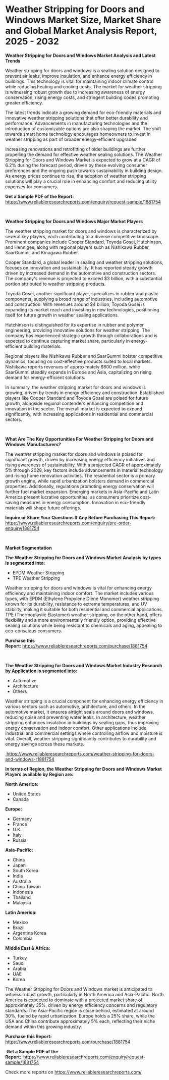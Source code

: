 <p><h1>Weather Stripping for Doors and Windows Market Size, Market Share and Global Market Analysis Report, 2025 - 2032</h1></p><p><strong>Weather Stripping for Doors and Windows Market Analysis and Latest Trends</strong></p>
<p><p>Weather stripping for doors and windows is a sealing solution designed to prevent air leaks, improve insulation, and enhance energy efficiency in buildings. This technology is vital for maintaining indoor climate control while reducing heating and cooling costs. The market for weather stripping is witnessing robust growth due to increasing awareness of energy conservation, rising energy costs, and stringent building codes promoting greater efficiency.</p><p>The latest trends indicate a growing demand for eco-friendly materials and innovative weather stripping solutions that offer better durability and performance. Advancements in manufacturing technologies and the introduction of customizable options are also shaping the market. The shift towards smart home technology encourages homeowners to invest in weather stripping as part of broader energy-efficient upgrades.</p><p>Increasing renovations and retrofitting of older buildings are further propelling the demand for effective weather sealing solutions. The Weather Stripping for Doors and Windows Market is expected to grow at a CAGR of 6.2% during the forecast period, driven by these evolving consumer preferences and the ongoing push towards sustainability in building design. As energy prices continue to rise, the adoption of weather stripping solutions will play a crucial role in enhancing comfort and reducing utility expenses for consumers.</p></p>
<p><strong>Get a Sample PDF of the Report:&nbsp;</strong> <a href="https://www.reliableresearchreports.com/enquiry/request-sample/1881754?utm_campaign=2179&utm_medium=2&utm_source=Github&utm_content=ia&utm_term=31012025&utm_id=weather-stripping-for-doors-and-windows">https://www.reliableresearchreports.com/enquiry/request-sample/1881754</a></p>
<p>&nbsp;</p>
<p><strong>Weather Stripping for Doors and Windows Major Market Players</strong></p>
<p><p>The weather stripping market for doors and windows is characterized by several key players, each contributing to a diverse competitive landscape. Prominent companies include Cooper Standard, Toyoda Gosei, Hutchinson, and Henniges, along with regional players such as Nishikawa Rubber, SaarGummi, and Kinugawa Rubber.</p><p>Cooper Standard, a global leader in sealing and weather stripping solutions, focuses on innovation and sustainability. It has reported steady growth driven by increased demand in the automotive and construction sectors. The company's revenue is projected to exceed $3 billion, with a substantial portion attributed to weather stripping products.</p><p>Toyoda Gosei, another significant player, specializes in rubber and plastic components, supplying a broad range of industries, including automotive and construction. With revenues around $4 billion, Toyoda Gosei is expanding its market reach and investing in new technologies, positioning itself for future growth in weather sealing applications.</p><p>Hutchinson is distinguished for its expertise in rubber and polymer engineering, providing innovative solutions for weather stripping. The company has experienced strategic growth through collaborations and is expected to continue capturing market share, particularly in energy-efficient building materials.</p><p>Regional players like Nishikawa Rubber and SaarGummi bolster competitive dynamics, focusing on cost-effective products suited to local markets. Nishikawa reports revenues of approximately $600 million, while SaarGummi steadily expands in Europe and Asia, capitalizing on rising demand for energy-efficient solutions.</p><p>In summary, the weather stripping market for doors and windows is growing, driven by trends in energy efficiency and construction. Established players like Cooper Standard and Toyoda Gosei are poised for future growth, alongside regional contenders enhancing competition and innovation in the sector. The overall market is expected to expand significantly, with increasing applications in residential and commercial sectors.</p></p>
<p>&nbsp;</p>
<p><strong>What Are The Key Opportunities For Weather Stripping for Doors and Windows Manufacturers?</strong></p>
<p><p>The weather stripping market for doors and windows is poised for significant growth, driven by increasing energy efficiency initiatives and rising awareness of sustainability. With a projected CAGR of approximately 5% through 2028, key factors include advancements in material technology and rising home renovation activities. The residential sector is a primary growth engine, while rapid urbanization bolsters demand in commercial properties. Additionally, regulations promoting energy conservation will further fuel market expansion. Emerging markets in Asia-Pacific and Latin America present lucrative opportunities, as consumers prioritize cost-saving measures in energy consumption. Innovation in eco-friendly materials will shape future offerings.</p></p>
<p><strong>Inquire or Share Your Questions If Any Before Purchasing This Report:</strong> <a href="https://www.reliableresearchreports.com/enquiry/pre-order-enquiry/1881754?utm_campaign=2179&utm_medium=2&utm_source=Github&utm_content=ia&utm_term=31012025&utm_id=weather-stripping-for-doors-and-windows">https://www.reliableresearchreports.com/enquiry/pre-order-enquiry/1881754</a></p>
<p>&nbsp;</p>
<p><strong>Market Segmentation</strong></p>
<p><strong>The Weather Stripping for Doors and Windows Market Analysis by types is segmented into:</strong></p>
<p><ul><li>EPDM Weather Stripping</li><li>TPE Weather Stripping</li></ul></p>
<p><p>Weather stripping for doors and windows is vital for enhancing energy efficiency and maintaining indoor comfort. The market includes various types, with EPDM (Ethylene Propylene Diene Monomer) weather stripping known for its durability, resistance to extreme temperatures, and UV stability, making it suitable for both residential and commercial applications. TPE (Thermoplastic Elastomer) weather stripping, on the other hand, offers flexibility and a more environmentally friendly option, providing effective sealing solutions while being resistant to chemicals and aging, appealing to eco-conscious consumers.</p></p>
<p><strong>Purchase this Report:&nbsp;</strong><a href="https://www.reliableresearchreports.com/purchase/1881754?utm_campaign=2179&utm_medium=2&utm_source=Github&utm_content=ia&utm_term=31012025&utm_id=weather-stripping-for-doors-and-windows">https://www.reliableresearchreports.com/purchase/1881754</a></p>
<p>&nbsp;</p>
<p><strong>The Weather Stripping for Doors and Windows Market Industry Research by Application is segmented into:</strong></p>
<p><ul><li>Automotive</li><li>Architecture</li><li>Others</li></ul></p>
<p><p>Weather stripping is a crucial component for enhancing energy efficiency in various sectors such as automotive, architecture, and others. In the automotive market, it ensures airtight seals around doors and windows, reducing noise and preventing water leaks. In architecture, weather stripping enhances insulation in buildings by sealing gaps, thus improving energy conservation and indoor comfort. Other applications include industrial and commercial settings where controlling airflow and moisture is vital. Overall, weather stripping significantly contributes to durability and energy savings across these markets.</p></p>
<p><a href="https://www.reliableresearchreports.com/weather-stripping-for-doors-and-windows-r1881754?utm_campaign=2179&utm_medium=2&utm_source=Github&utm_content=ia&utm_term=31012025&utm_id=weather-stripping-for-doors-and-windows">&nbsp;https://www.reliableresearchreports.com/weather-stripping-for-doors-and-windows-r1881754</a></p>
<p><strong>In terms of Region, the Weather Stripping for Doors and Windows Market Players available by Region are:</strong></p>
<p>
    <p> <strong> North America: </strong>
        <ul>
            <li>United States</li>
            <li>Canada</li>
        </ul>
        </p> 
    <p> <strong> Europe: </strong>
        <ul>
            <li>Germany</li>
            <li>France</li>
            <li>U.K.</li>
            <li>Italy</li>
            <li>Russia</li>
        </ul>
        </p> 
    <p> <strong> Asia-Pacific: </strong>
        <ul>
            <li>China</li>
            <li>Japan</li>
            <li>South Korea</li>
            <li>India</li>
            <li>Australia</li>
            <li>China Taiwan</li>
            <li>Indonesia</li>
            <li>Thailand</li>
            <li>Malaysia</li>
        </ul>
        </p> 
    <p> <strong> Latin America: </strong>
        <ul>
            <li>Mexico</li>
            <li>Brazil</li>
            <li>Argentina Korea</li>
            <li>Colombia</li>
        </ul>
        </p> 
    <p> <strong> Middle East & Africa: </strong>
        <ul>
            <li>Turkey</li>
            <li>Saudi</li>
            <li>Arabia</li>
            <li>UAE</li>
            <li>Korea</li>
        </ul>
    </p>
    </p>
<p><p>The Weather Stripping for Doors and Windows market is anticipated to witness robust growth, particularly in North America and Asia-Pacific. North America is expected to dominate with a projected market share of approximately 35%, driven by energy efficiency concerns and regulatory standards. The Asia-Pacific region is close behind, estimated at around 30%, fueled by rapid urbanization. Europe holds a 25% share, while the USA and China contribute approximately 5% each, reflecting their niche demand within this growing industry.</p></p>
<p><strong>Purchase this Report: </strong><a href="https://www.reliableresearchreports.com/purchase/1881754?utm_campaign=2179&utm_medium=2&utm_source=Github&utm_content=ia&utm_term=31012025&utm_id=weather-stripping-for-doors-and-windows">https://www.reliableresearchreports.com/purchase/1881754</a></p>
<p>&nbsp;<strong>Get a Sample PDF of the Report:&nbsp;&nbsp;</strong><a href="https://www.reliableresearchreports.com/enquiry/request-sample/1881754?utm_campaign=2179&utm_medium=2&utm_source=Github&utm_content=ia&utm_term=31012025&utm_id=weather-stripping-for-doors-and-windows">https://www.reliableresearchreports.com/enquiry/request-sample/1881754</a></p>
<p><strong></strong></p>
<p>Check more reports on <a href="https://www.reliableresearchreports.com/?utm_campaign=2179&utm_medium=2&utm_source=Github&utm_content=ia&utm_term=31012025&utm_id=weather-stripping-for-doors-and-windows">https://www.reliableresearchreports.com/</a></p>